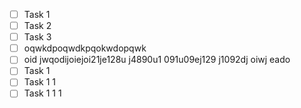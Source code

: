 - [ ] Task 1
- [ ] Task 2
- [ ] Task 3
- [ ] oqwkdpoqwdkpqokwdopqwk
- [ ] oid jwqodijoiejoi21je128u j4890u1 091u09ej129 j1092dj oiwj eado
- [ ] Task 1
- [ ] Task 1 1
- [ ] Task 1 1 1
